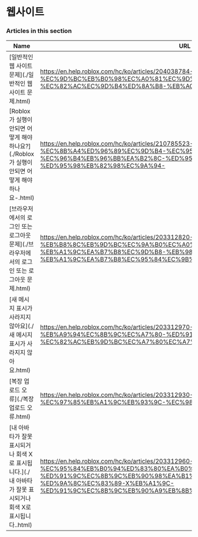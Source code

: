 # 웹사이트  
### Articles in this section
Name|URL
-|-
[일반적인 웹 사이트 문제](./일반적인 웹 사이트 문제.html) |https://en.help.roblox.com/hc/ko/articles/204038784-%EC%9D%BC%EB%B0%98%EC%A0%81%EC%9D%B8-%EC%9B%B9-%EC%82%AC%EC%9D%B4%ED%8A%B8-%EB%AC%B8%EC%A0%9C
[Roblox가 실행이 안되면 어떻게 해야 하나요?](./Roblox가 실행이 안되면 어떻게 해야 하나요-.html) |https://en.help.roblox.com/hc/ko/articles/210785523-Roblox%EA%B0%80-%EC%8B%A4%ED%96%89%EC%9D%B4-%EC%95%88%EB%90%98%EB%A9%B4-%EC%96%B4%EB%96%BB%EA%B2%8C-%ED%95%B4%EC%95%BC-%ED%95%98%EB%82%98%EC%9A%94-
[브라우저에서의 로그인 또는 로그아웃 문제](./브라우저에서의 로그인 또는 로그아웃 문제.html) |https://en.help.roblox.com/hc/ko/articles/203312820-%EB%B8%8C%EB%9D%BC%EC%9A%B0%EC%A0%80%EC%97%90%EC%84%9C%EC%9D%98-%EB%A1%9C%EA%B7%B8%EC%9D%B8-%EB%98%90%EB%8A%94-%EB%A1%9C%EA%B7%B8%EC%95%84%EC%9B%83-%EB%AC%B8%EC%A0%9C
[새 메시지 표시가 사라지지 않아요](./새 메시지 표시가 사라지지 않아요.html) |https://en.help.roblox.com/hc/ko/articles/203312970-%EC%83%88-%EB%A9%94%EC%8B%9C%EC%A7%80-%ED%91%9C%EC%8B%9C%EA%B0%80-%EC%82%AC%EB%9D%BC%EC%A7%80%EC%A7%80-%EC%95%8A%EC%95%84%EC%9A%94
[복장 업로드 오류](./복장 업로드 오류.html) |https://en.help.roblox.com/hc/ko/articles/203312930-%EB%B3%B5%EC%9E%A5-%EC%97%85%EB%A1%9C%EB%93%9C-%EC%98%A4%EB%A5%98
[내 아바타가 잘못 표시되거나 회색 X로 표시됩니다.](./내 아바타가 잘못 표시되거나 회색 X로 표시됩니다..html) |https://en.help.roblox.com/hc/ko/articles/203312960-%EB%82%B4-%EC%95%84%EB%B0%94%ED%83%80%EA%B0%80-%EC%9E%98%EB%AA%BB-%ED%91%9C%EC%8B%9C%EB%90%98%EA%B1%B0%EB%82%98-%ED%9A%8C%EC%83%89-X%EB%A1%9C-%ED%91%9C%EC%8B%9C%EB%90%A9%EB%8B%88%EB%8B%A4-
